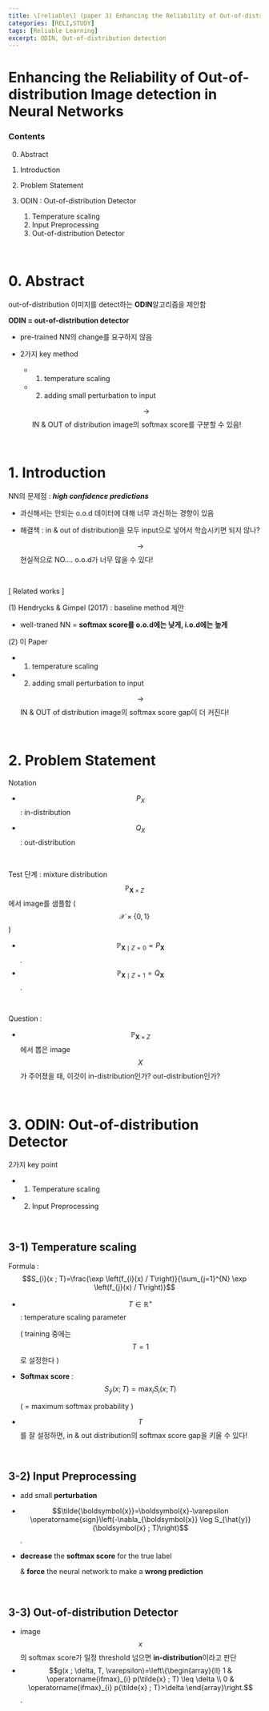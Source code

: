```yaml
---
title: \[reliable\] (paper 3) Enhancing the Reliability of Out-of-distribution Image detection in Neural Networks
categories: [RELI,STUDY]
tags: [Reliable Learning]
excerpt: ODIN, Out-of-distribution detection
---
```


# Enhancing the Reliability of Out-of-distribution Image detection in Neural Networks

<script src="https://cdn.mathjax.org/mathjax/latest/MathJax.js?config=TeX-AMS-MML_HTMLorMML" type="text/javascript"></script>

### Contents

0. Abstract

1. Introduction
2. Problem Statement
3. ODIN : Out-of-distribution Detector
   1. Temperature scaling
   2. Input Preprocessing
   3. Out-of-distribution Detector

<br>

# 0. Abstract

out-of-distribution 이미지를 detect하는 **ODIN**알고리즘을 제안함

**ODIN = out-of-distribution detector**

- pre-trained NN의 change를 요구하지 않음

- 2가지 key method

  - 1) temperature scaling

  - 2) adding small perturbation to input

    $$\rightarrow$$ IN & OUT of distribution image의 softmax score를 구분할 수 있음!

<br>

# 1. Introduction

NN의 문제점 : ***high confidence predictions***

- 과신해서는 안되는 o.o.d 데이터에 대해 너무 과신하는 경향이 있음

- 해결책 : in & out of distribution을 모두 input으로 넣어서 학습시키면 되지 않나?

  $$\rightarrow$$ 현실적으로 NO.... o.o.d가 너무 많을 수 있다!

<br>

[ Related works ]

(1) Hendrycks & Gimpel (2017) : baseline method 제안

- well-traned NN =  **softmax score를 o.o.d에는 낮게, i.o.d에는 높게**

(2) 이 Paper

- 1) temperature scaling

- 2) adding small perturbation to input

  $$\rightarrow$$ IN & OUT of distribution image의 softmax score gap이 더 커진다!

<br>

# 2. Problem Statement

Notation

- $$P_{X}$$ : in-distribution

- $$Q_{X}$$ : out-distribution

<br>

Test 단계 : mixture distribution $$\mathbb{P}_{\boldsymbol{X} \times Z}$$ 에서 image를 샘플함 ( $$\mathcal{X} \times\{0,1\}$$ )

- $$\mathbb{P}_{\boldsymbol{X} \mid Z=0}=P_{\boldsymbol{X}}$$.
- $$\mathbb{P}_{\boldsymbol{X} \mid Z=1}=Q_{\boldsymbol{X}}$$.

<br>

Question :

- $$\mathbb{P}_{\boldsymbol{X} \times Z}$$ 에서 뽑은 image $$X$$가 주어졌을 때, 이것이 in-distribution인가? out-distribution인가?

<br>

# 3. ODIN: Out-of-distribution Detector

2가지 key point

- 1) Temperature scaling

- 2) Input Preprocessing

<br>

## 3-1) Temperature scaling

Formula : $$S_{i}(x ; T)=\frac{\exp \left(f_{i}(x) / T\right)}{\sum_{j=1}^{N} \exp \left(f_{j}(x) / T\right)}$$

- $$T \in \mathbb{R}^{+}$$ : temperature scaling parameter 

  ( training 중에는 $$T=1$$로 설정한다 )

- **Softmax score** : $$S_{\hat{y}}(x ; T)=\max _{i} S_{i}(x ; T)$$

  ( = maximum softmax probability )

- $$T$$를 잘 설정하면, in & out distribution의 softmax score gap을 키울 수 있다!

<br>

## 3-2) Input Preprocessing

- add small **perturbation**

- $$\tilde{\boldsymbol{x}}=\boldsymbol{x}-\varepsilon \operatorname{sign}\left(-\nabla_{\boldsymbol{x}} \log S_{\hat{y}}(\boldsymbol{x} ; T)\right)$$.

- **decrease** the **softmax score** for the true label 

  & **force** the neural network to make a **wrong prediction**

<br>

## 3-3) Out-of-distribution Detector

- image $$x$$의 softmax score가 일정 threshold 넘으면 **in-distribution**이라고 판단
- $$g(x ; \delta, T, \varepsilon)=\left\{\begin{array}{ll}
  1 & \operatorname{ifmax}_{i} p(\tilde{x} ; T) \leq \delta \\
  0 & \operatorname{ifmax}_{i} p(\tilde{x} ; T)>\delta
  \end{array}\right.$$.

